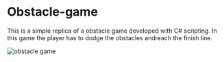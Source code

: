 # Obstacle-game

This is a simple replica of a obstacle game developed with C# scripting.
In this game the player has to dodge the obstacles andreach the finish line.
 
![obstacle game](https://user-images.githubusercontent.com/60595564/205254167-ecc66454-3f63-42ab-bdd7-5da26deda855.png)
